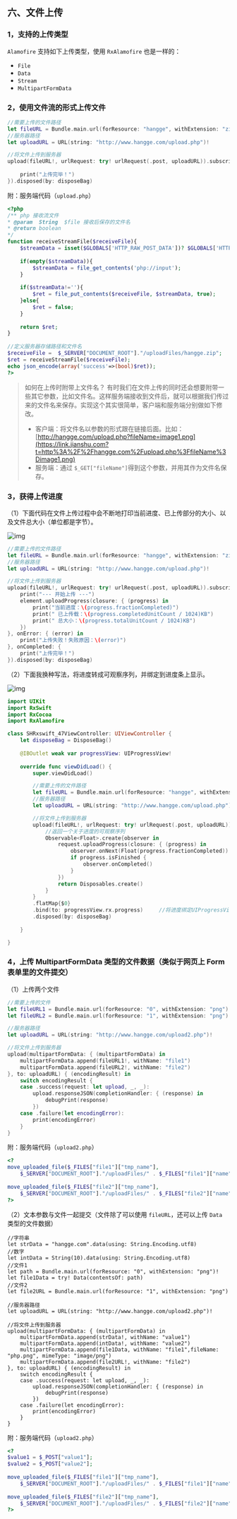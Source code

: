 ## 六、文件上传
### 1，支持的上传类型
`Alamofire` 支持如下上传类型，使用 `RxAlamofire` 也是一样的：

* `File`
* `Data`
* `Stream`
* `MultipartFormData`

### 2，使用文件流的形式上传文件
```swift
//需要上传的文件路径
let fileURL = Bundle.main.url(forResource: "hangge", withExtension: "zip")
//服务器路径
let uploadURL = URL(string: "http://www.hangge.com/upload.php")!

//将文件上传到服务器
upload(fileURL!, urlRequest: try! urlRequest(.post, uploadURL)).subscribe(onCompleted: {
    
    print("上传完毕！")
}).disposed(by: disposeBag)
```

附：服务端代码（`upload.php`）
```php
<?php 
/** php 接收流文件
* @param  String  $file 接收后保存的文件名
* @return boolean
*/ 
function receiveStreamFile($receiveFile){   
    $streamData = isset($GLOBALS['HTTP_RAW_POST_DATA'])? $GLOBALS['HTTP_RAW_POST_DATA'] : ''; 
   
    if(empty($streamData)){ 
        $streamData = file_get_contents('php://input'); 
    } 
   
    if($streamData!=''){ 
        $ret = file_put_contents($receiveFile, $streamData, true); 
    }else{ 
        $ret = false; 
    } 
  
    return $ret;   
} 
 
//定义服务器存储路径和文件名
$receiveFile =  $_SERVER["DOCUMENT_ROOT"]."/uploadFiles/hangge.zip"; 
$ret = receiveStreamFile($receiveFile); 
echo json_encode(array('success'=>(bool)$ret)); 
?>
```

> 如何在上传时附带上文件名？
>  有时我们在文件上传的同时还会想要附带一些其它参数，比如文件名。这样服务端接收到文件后，就可以根据我们传过来的文件名来保存。实现这个其实很简单，客户端和服务端分别做如下修改。
>
> - 客户端：将文件名以参数的形式跟在链接后面。比如：[http://hangge.com/upload.php?fileName=image1.png](https://link.jianshu.com?t=http%3A%2F%2Fhangge.com%2Fupload.php%3FfileName%3Dimage1.png) 
> - 服务端：通过 `$_GET["fileName"]`得到这个参数，并用其作为文件名保存。

### 3，获得上传进度

（1）下面代码在文件上传过程中会不断地打印当前进度、已上传部分的大小、以及文件总大小（单位都是字节）。

![img](https:////upload-images.jianshu.io/upload_images/3788243-3ff33b73a8bb378d.png?imageMogr2/auto-orient/strip|imageView2/2/w/299)

```swift
//需要上传的文件路径
let fileURL = Bundle.main.url(forResource: "hangge", withExtension: "zip")
//服务器路径
let uploadURL = URL(string: "http://www.hangge.com/upload.php")!

//将文件上传到服务器
upload(fileURL!, urlRequest: try! urlRequest(.post, uploadURL)).subscribe(onNext: { (element) in
    print("--- 开始上传 ---")
    element.uploadProgress(closure: { (progress) in
        print("当前进度：\(progress.fractionCompleted)")
        print(" 已上传载：\(progress.completedUnitCount / 1024)KB")
        print(" 总大小：\(progress.totalUnitCount / 1024)KB")
    })
}, onError: { (error) in
    print("上传失败！失败原因：\(error)")
}, onCompleted: {
    print("上传完毕！")
}).disposed(by: disposeBag)
```



（2）下面我换种写法，将进度转成可观察序列，并绑定到进度条上显示。

![img](https:////upload-images.jianshu.io/upload_images/3788243-bfd0fc987447168b.png?imageMogr2/auto-orient/strip|imageView2/2/w/320)

```swift
import UIKit
import RxSwift
import RxCocoa
import RxAlamofire

class SHRxswift_47ViewController: UIViewController {
    let disposeBag = DisposeBag()
    
    @IBOutlet weak var progressView: UIProgressView!
    
    override func viewDidLoad() {
        super.viewDidLoad()

        //需要上传的文件路径
        let fileURL = Bundle.main.url(forResource: "hangge", withExtension: "zip")
        //服务器路径
        let uploadURL = URL(string: "http://www.hangge.com/upload.php")!

        //将文件上传到服务器
        upload(fileURL!, urlRequest: try! urlRequest(.post, uploadURL)).map{request in
            //返回一个关于进度的可观察序列
            Observable<Float>.create{observer in
                request.uploadProgress(closure: { (progress) in
                    observer.onNext(Float(progress.fractionCompleted))
                    if progress.isFinished {
                        observer.onCompleted()
                    }
                })
                return Disposables.create()
            }
        }
        .flatMap{$0}
        .bind(to: progressView.rx.progress)		//将进度绑定UIProgressView上
        .disposed(by: disposeBag)
        
    }

}
```



### 4，上传 MultipartFormData 类型的文件数据（类似于网页上 Form 表单里的文件提交）

（1）上传两个文件

```swift
//需要上传的文件
let fileURL1 = Bundle.main.url(forResource: "0", withExtension: "png")
let fileURL2 = Bundle.main.url(forResource: "1", withExtension: "png")

//服务器路径
let uploadURL = URL(string: "http://www.hangge.com/upload2.php")!

//将文件上传到服务器
upload(multipartFormData: { (multipartFormData) in
    multipartFormData.append(fileURL1!, withName: "file1")
    multipartFormData.append(fileURL2!, withName: "file2")
}, to: uploadURL) { (encodingResult) in
    switch encodingResult {
    case .success(request: let upload, _, _):
        upload.responseJSON(completionHandler: { (response) in
            debugPrint(response)
        })
    case .failure(let encodingError):
        print(encodingError)
    }
}
```

附：服务端代码（`upload2.php`）

```php
<? 
move_uploaded_file($_FILES["file1"]["tmp_name"],
    $_SERVER["DOCUMENT_ROOT"]."/uploadFiles/" . $_FILES["file1"]["name"]);
 
move_uploaded_file($_FILES["file2"]["tmp_name"],
    $_SERVER["DOCUMENT_ROOT"]."/uploadFiles/" . $_FILES["file2"]["name"]);
?>
```

（2）文本参数与文件一起提交（文件除了可以使用 `fileURL`，还可以上传 `Data` 类型的文件数据）

```tsx
//字符串
let strData = "hangge.com".data(using: String.Encoding.utf8)
//数字
let intData = String(10).data(using: String.Encoding.utf8)
//文件1
let path = Bundle.main.url(forResource: "0", withExtension: "png")!
let file1Data = try! Data(contentsOf: path)
//文件2
let file2URL = Bundle.main.url(forResource: "1", withExtension: "png")

//服务器路径
let uploadURL = URL(string: "http://www.hangge.com/upload2.php")!

//将文件上传到服务器
upload(multipartFormData: { (multipartFormData) in
    multipartFormData.append(strData!, withName: "value1")
    multipartFormData.append(intData!, withName: "value2")
    multipartFormData.append(file1Data, withName: "file1",fileName: "php.png", mimeType: "image/png")
    multipartFormData.append(file2URL!, withName: "file2")
}, to: uploadURL) { (encodingResult) in
    switch encodingResult {
    case .success(request: let upload, _, _):
        upload.responseJSON(completionHandler: { (response) in
            debugPrint(response)
        })
    case .failure(let encodingError):
        print(encodingError)
    }
}
```

附：服务端代码（`upload2.php`）

```php
<?
$value1 = $_POST["value1"];
$value2 = $_POST["value2"];
 
move_uploaded_file($_FILES["file1"]["tmp_name"],
    $_SERVER["DOCUMENT_ROOT"]."/uploadFiles/" . $_FILES["file1"]["name"]);
  
move_uploaded_file($_FILES["file2"]["tmp_name"],
    $_SERVER["DOCUMENT_ROOT"]."/uploadFiles/" . $_FILES["file2"]["name"]);
?>
```
